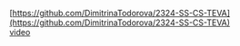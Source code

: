[https://github.com/DimitrinaTodorova/2324-SS-CS-TEVA](https://github.com/DimitrinaTodorova/2324-SS-CS-TEVA)  
[video](https://www.youtube.com/playlist?list=PLX9ryRl9v7BADKVQBPdSUZoJrN2yONVnd)  
